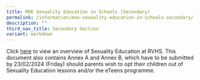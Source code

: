 ```yaml
---
title: MOE Sexuality Education in Schools (Secondary)
permalink: /information/moe-sexuality-education-in-schools-secondary/
description: ""
third_nav_title: Secondary Section
variant: markdown
---
```

Click [here](/files/2024_Info_on_SEd_for_Sch_website__Sec_.pdf) to view an overview of Sexuality Education at RVHS. This document also contains Annex A and Annex B, which have to be submitted by 23/02/2024 (Friday) should parents wish to opt their children out of Sexuality Education lessons and/or the eTeens programme.